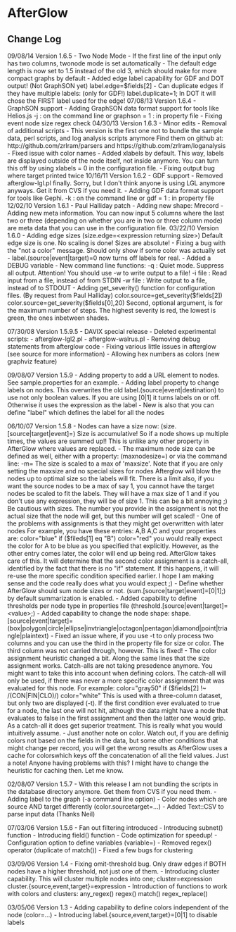 AfterGlow
=========

Change Log
----------
09/08/14     Version 1.6.5 - Two Node Mode
             - If the first line of the input only has two columns,  twonode mode is set automatically
             - The default edge length is now set to 1.5 instead of the old 3, which should make for 
               more compact graphs by default
             - Added edge label capability for GDF and DOT output! (Not GraphSON yet)
               label.edge=$fields[2]
             - Can duplicate edges if they have multiple labels: (only for GDF!)
               label.duplicate=1;
               In DOT it will chose the FIRST label used for the edge!
07/08/13     Version 1.6.4 - GraphSON support
             - Adding GraphSON data format support for tools like Helios.js
                -j       : on the command line
                or
                graphson = 1 : in property file
            - Fixing event node size regex check
04/30/13     Version 1.6.3 - Minor edits - Removal of additional scripts
             - This version is the first one not to bundle the sample data, perl scripts, and log analysis scripts anymore
               Find them on github at: http://github.com/zrlram/parsers and
                                       https://github.com/zrlram/loganalysis
             - Fixed issue with color names
             - Added xlabels by default. This way, labels are displayed outside of the node itself, not
               inside anymore. You can turn this off by using
                 xlabels = 0
               in the configuration file.
             - Fixing output bug where target printed twice
10/16/11     Version 1.6.2 - GDF support
             - Removed afterglow-lgl.pl finally. Sorry, but I don't think anyone is using LGL anymore
               anyways. Get it from CVS if you need it.
             - Adding GDF data format support for tools like Gephi.
                -k      : on the command line
                or
                gdf = 1 : in property file
12/02/10    Version 1.6.1 - Paul Halliday patch
            - Adding new shape: Mrecord
            - Adding new meta information. You can now input 5 columns where the last two or three
              (depending on whether you are in two or three column mode) are meta data that you can
              use in the configuration file.
03/22/10	Version 1.6.0
		    - Adding edge sizes
			    (size.edge=<expression returning size>)
		      Default edge size is one. No scaling is done! Sizes are absolute!
		    - Fixing a bug with the "not a color" message. Should only show if some
		      color was actually set
  		    - label.(source|event|target)=0 now turns off labels for real.
		    - Added a DEBUG variable
		    - New command line functions:
			    -q      : Quiet mode. Suppress all output. Attention!
 			              You should use -w to write output to a file!
			    -i file : Read input from a file, instead of from STDIN
 			    -w file : Write output to a file, instead of to STDOUT
            - Adding get_severity() function for configuration files. (By request from Paul Halliday)
                color.source=get_severity($fields[2])
                color.source=get_severity($fields[0],20)
                Second, optional argument, is for the maximum number of steps. The highest
                severity is red, the lowest is green, the ones inbetween shades.

07/30/08	Version 1.5.9.5 - DAVIX special release
		- Deleted experimental scripts:
			- afterglow-lgl2.pl
			- afterglow-walrus.pl
		- Removing debug statements from afterglow code
		- Fixing various little issues in afterglow (see source for more information)
		- Allowing hex numbers as colors (new graphviz feature)

09/08/07	Version 1.5.9
		- Adding property to add a URL element to nodes. See sample.properties for an example.
		- Adding label property to change labels on nodes. This overwrites the old
			label.(source|event|destination) to use not only boolean values.
			If you are using [0|1] it turns labels on or off. Otherwise it uses the
			expression as the label
		- New is also that you can define "label" which defines the label for all the nodes

06/10/07	Version 1.5.8
		- Nodes can have a size now:
			  (size.[source|target|event]=<expression returning size>)
		  Size is accumulative! So if a node shows up multiple times, the
		  values are summed up!! This is unlike any other property in
		  AfterGlow where values are replaced.
		- The maximum node size can be defined as well, either with a
		  property:
			  (maxnodesize=<value>)
		  or via the command line:
			  -m=<value>
		  The size is scaled to a max of 'maxsize'. Note that if you
		  are only setting the maxsize and no special sizes for nodes
		  Afterglow will blow the nodes up to optimal size so the labels
		  will fit.
		  There is a limit also, if you want the source nodes to be a max of say
		  1, you cannot have the target nodes be scaled to fit the labels. They
		  will have a max size of 1 and if you don't use any expression, they will
		  be of size 1. This can be a bit annoying ;)
		  Be cautious with sizes. The number you provide in the assignment is not the actual size
		  that the node will get, but this number will get scaled!
		- One of the problems with assignments is that they might get overwritten with later nodes
		  For example, you have these entries:
		  	A,B
			A,C
		  and your properties are:
		  	color="blue" if ($fileds[1] eq "B")
			color="red"
		  you would really expect the color for A to be blue as you specified that explicitly.
		  However, as the other entry comes later, the color will end up being red. AfterGlow takes
		  care of this. It will determine that the second color assignment is a catch-all, identified
		  by the fact that there is no "if" statement. If this happens, it will re-use the more specific
		  condition specified earlier. I hope I am making sense and the code really does what you would
		  expect ;)
		- Define whether AfterGlow should sum node sizes or not.
		  (sum.[source|target|event]=[0|1];)
		  by default summarization is enabled.
		- Added capability to define thresholds per node type in properties file
		  (threshold.[source|event|target]=<value>;)
		- Added capability to change the node shape:
			shape.[source|event|target]=
			    (box|polygon|circle|ellipse|invtriangle|octagon|pentagon|diamond|point|triangle|plaintext)
		- Fixed an issue where, if you use -t to only process two columns
		  and you can use the third in the property file for size or color.
		  The third column was not carried through, however. This is fixed!
		- The color assignment heuristic changed a bit. Along the same lines that the size assignment works.
		  Catch-alls are not taking presedence anymore. You might want to take this into account when defining
		  colors. The catch-all will only be used, if there was never a more specific color assignment that
		  was evaluated for this node. For example:
			color="gray50" if ($fields[2] !~ /(CON|FIN|CLO)/)
			color="white"
		  This is used with a three-column dataset, but only two are displayed (-t). If the first condition
		  ever evaluated to true for a node, the last one will not hit, although the data might have a node that
		  evaluates to false in the first assignment and then the latter one would grip. As a catch-all it does
		  get superior treatment. This is really what you would intuitively assume.
		- Just another note on color. Watch out, if you are definig colors not based on the fields in the
		  data, but some other conditions that might change per record, you will get the wrong results as
		  AfterGlow uses a cache for colorswhich keys off the concatenation of all the field values. Just
		  a note! Anyone having problems with this? I might have to change the heuristic for caching then. Let
		  me know.

02/08/07	Version 1.5.7
		- With this release I am not bundling the scripts in the
		  database directory anymore. Get them from CVS if you
		  need them.
		- Adding label to the graph (-a command line option)
		- Color nodes which are source AND target differently
		  (color.sourcetarget=...)
		- Added Text::CSV to parse input data (Thanks Neil)

07/03/06	Version 1.5.6
		- Fan out filtering introduced
		- Introducing subnet() function
		- Introducing field() function
		- Code optimization for speedup!
		- Configuration option to define variables (variable=)
		- Removed regex() operator (duplicate of match())
		- Fixed a few bugs for clustering

03/09/06	Version 1.4
		- Fixing omit-threshold bug. Only draw edges if BOTH nodes
		  have a higher threshold, not just one of them.
		- Introducing cluster capability. This will cluster
		  multiple nodes into one;
 		      cluster=expression
			      cluster.{source,event,target}=expression
		- Introduction of functions to work with colors and
		  clusters:
		      any_regex()
		      regex()
		      match()
		      regex_replace()

03/05/06	Version 1.3
		- Adding capability to define colors independent
		  of the node (color=...)
		- Introducing label.{source,event,target}=[0|1]
		  to disable labels

